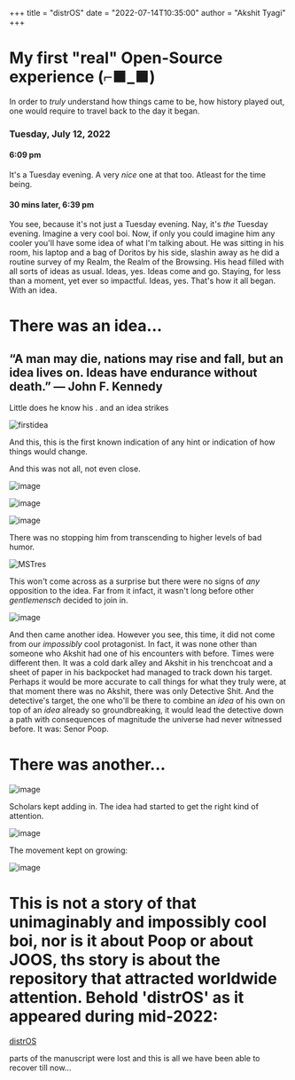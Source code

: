 +++
title = "distrOS"
date = "2022-07-14T10:35:00"
author = "Akshit Tyagi"
+++

# My first "real" Open-Source experience (⌐■_■)

In order to _truly_ understand how things came to be, how history played out, one would require to travel back to the day it began.

### Tuesday, July 12, 2022
#### 6:09 pm
It's a Tuesday evening. A very _nice_ one at that too. Atleast for the time being.

#### 30 mins later, 6:39 pm
You see, because it's not just a Tuesday evening. Nay, it's _the_ Tuesday evening. 
Imagine a very cool boi. Now, if only you could imagine him any cooler you'll have some idea of what I'm talking about. 
He was sitting in his room, his laptop and a bag of Doritos by his side, slashin away as he did a routine survey of my Realm, the Realm of the Browsing. His head filled with all sorts of ideas as usual. Ideas, yes. Ideas come and go. Staying, for less than a moment, yet ever so impactful. Ideas, yes. That's how it all began. With an idea.

# There was an idea...

## “A man may die, nations may rise and fall, but an idea lives on. Ideas have endurance without death.” ― John F. Kennedy

Little does he know his . and an idea strikes 

![firstidea](https://user-images.githubusercontent.com/37214399/184523890-eb41deb2-f795-479d-bc51-8b3bd2324912.png)

And this, this is the first known indication of any hint or indication of how things would change.

And this was not all, not even close.

![image](https://user-images.githubusercontent.com/37214399/184523917-e1446186-b259-4a35-a134-ce174587f0d8.png)

![image](https://user-images.githubusercontent.com/37214399/184523930-f7d7b700-a1a4-4c0d-b2d7-d26d597b50f6.png)

![image](https://user-images.githubusercontent.com/37214399/184523945-54ba1e12-97e4-47de-ae76-8d10f518c769.png)

There was no stopping him from transcending to higher levels of bad humor.

![MSTres](https://user-images.githubusercontent.com/37214399/184523972-41d83d78-d305-4483-9d8f-8cc4823ef557.jpeg)

This won't come across as a surprise but there were no signs of _any_ opposition to the idea. Far from it infact, it wasn't long before other _gentlemensch_ decided to join in.

![image](https://user-images.githubusercontent.com/37214399/184524121-b2468d8f-8e17-4155-b76a-664efb5ae618.png)

And then came another idea. However you see, this time, it did not come from our _impossibly_ cool protagonist. In fact, it was none other than someone who Akshit had one of his encounters with before. Times were different then. It was a cold dark alley and Akshit in his trenchcoat and a sheet of paper in his backpocket had managed to track down his target. Perhaps it would be more accurate to call things for what they truly were, at that moment there was no Akshit, there was only Detective Shit. And the detective's target, the one who'll be there to combine an *idea* of his own on top of an *idea* already so groundbreaking, it would lead the detective down a path with consequences of magnitude the universe had never witnessed before. It was: Senor Poop.

# There was another...

![image](https://user-images.githubusercontent.com/37214399/184524466-51487676-d3e0-47fb-b094-091c00c4fe4d.png)

Scholars kept adding in. The idea had started to get the right kind of attention.

![image](https://user-images.githubusercontent.com/37214399/184524504-41db7a6d-0dce-4e8b-9469-8030a75cad40.png)

The movement kept on growing:

![image](https://user-images.githubusercontent.com/37214399/184524525-10b1b2c3-f255-44b2-b4d3-b6e78c86f032.png)

# This is not a story of that unimaginably and impossibly cool boi, nor is it about Poop or about JOOS, ths story is about the repository that attracted worldwide attention. Behold 'distrOS' as it appeared during mid-2022:
[distrOS](https://github.com/exitflynn/distrOS)

parts of the manuscript were lost and this is all we have been able to recover till now...
